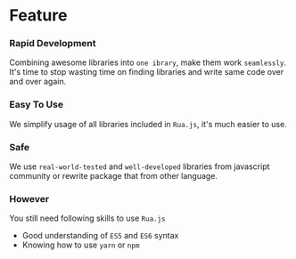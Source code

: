 # Feature

### Rapid Development
Combining awesome libraries into `one ibrary`, make them work
`seamlessly`. It's time to stop wasting time on finding libraries
and write same code over and over again.

### Easy To Use
We simplify usage of all libraries included in `Rua.js`, it's
much easier to use.

### Safe
We use `real-world-tested` and `well-developed` libraries from javascript
community or rewrite package that from other language.

### However
You still need following skills to use `Rua.js`

- Good understanding of `ES5` and `ES6` syntax
- Knowing how to use `yarn` or `npm`